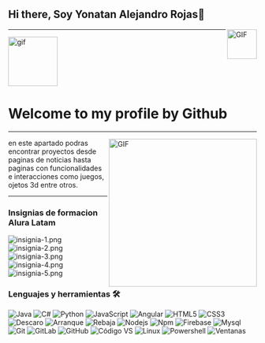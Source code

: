 ### <h2>Hi there, Soy Yonatan Alejandro Rojas👋</h2>
<img align="right" alt="GIF" height="60" src="https://media.giphy.com/media/du3J3cXyzhj75IOgvA/giphy.gif"/>
<hr>
<img align="rigth" margin="50px 100px" alt="gif" src="https://acegif.com/wp-content/uploads/funny-anime-gif-14.gif" width="100px" heigth="100px" border-radius="10px">
<h1>Welcome to my profile by Github</h1>
<hr>
<img align="right" alt="GIF" src="https://i.pinimg.com/originals/39/82/8c/39828c7dab661d0a305b43744dd9745e.gif" width="300px" height="300px">

en este apartado podras encontrar proyectos desde paginas de noticias hasta paginas con funcionalidades e interacciones como juegos, ojetos 3d entre otros.
<hr>

### Insignias de formacion Alura Latam

![insignia-1.png](https://i.postimg.cc/Pq7Sn3QR/insignia-1.png)
![insignia-2.png](https://i.postimg.cc/nzPb5GXF/insignia-2.png)
![insignia-3.png](https://i.postimg.cc/YCdHY7tL/insignia-3.png)
![insignia-4.png](https://i.postimg.cc/1t62C11H/insignia-4.png)
![insignia-5.png](https://i.postimg.cc/tJkrwXSh/insignia-5.png)

###  Lenguajes y herramientas 🛠

![ Java ](http://img.shields.io/badge/-Java-5B4638?style=flat-square&logo=java&logoColor=ffffff)
![ C# ](http://img.shields.io/badge/-C#-5391FE?style=flat-square&logo=C&logoColor=ffffff)
![ Python ](http://img.shields.io/badge/-Python-3776AB?style=flat-square&logo=python&logoColor=ffffff)
![ JavaScript ](https://img.shields.io/badge/-JavaScript-%23F7DF1C?style=flat-square&logo=javascript&logoColor=000000&labelColor=%23F7DF1C&color=%23FFCE5A)
![ Angular ](https://img.shields.io/badge/-Angular-CC2927?style=flat-square&logo=angular&logoColor=ffffff)
![ HTML5 ](https://img.shields.io/badge/-HTML5-%23E44D27?style=flat-square&logo=html5&logoColor=ffffff)
![ CSS3 ](https://img.shields.io/badge/-CSS3-%231572B6?style=flat-square&logo=css3)
![ Descaro ](https://img.shields.io/badge/-Sass-%23CC6699?style=flat-square&logo=sass&logoColor=ffffff)
![ Arranque ](https://img.shields.io/badge/-Bootstrap-563D7C?style=flat-square&logo=Bootstrap)
![ Rebaja ](https://img.shields.io/badge/-Markdown-000000?style=flat-square&logo=markdown)
![ Nodejs ](https://img.shields.io/badge/-Nodejs-339933?style=flat-square&logo=Node.js&logoColor=ffffff)
![ Npm ](https://img.shields.io/badge/-npm-CB3837?style=flat-square&logo=npm)
![ Firebase ](https://img.shields.io/badge/-Firebase-FFCA28?style=flat-square&logo=firebase&logoColor=ffffff)
![ Mysql ](https://img.shields.io/badge/-MYSQL-CC2927?style=flat-square&logo=mysql&logoColor=ffffff)
![ Git ](https://img.shields.io/badge/-Git-%23F05032?style=flat-square&logo=git&logoColor=%23ffffff)
![ GitLab ](https://img.shields.io/badge/-GitLab-FCA121?style=flat-square&logo=gitlab)
![ GitHub ](https://img.shields.io/badge/-GitHub-181717?style=flat-square&logo=github)
![ Código VS ](http://img.shields.io/badge/-VS%20Code-007ACC?style=flat-square&logo=visual-studio-code&logoColor=ffffff)
![ Linux ](https://img.shields.io/badge/-Linux-CC2927?style=flat-square&logo=linux&logoColor=ffffff)
![ Powershell ](http://img.shields.io/badge/-Powershell-5391FE?style=flat-square&logo=powershell&logoColor=ffffff)
![ Ventanas ](http://img.shields.io/badge/-Windows-0078D6?style=flat-square&logo=windows&logoColor=ffffff)

